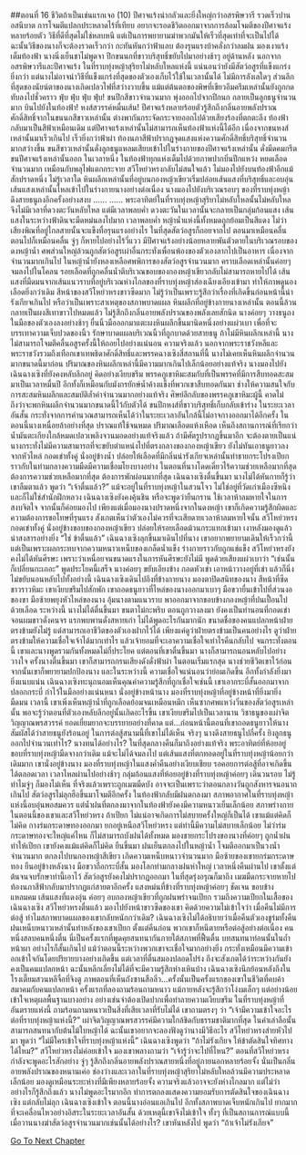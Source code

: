 ##ตอนที่ 16 ชีวิตถ้าเป็นเช่นแรกเจอ (10)
ปีศาจแร้งน่ากลัวและยิ่งใหญ่กว่าอสรพิษวารี รวดเร็วปานอสนีบาต การโจมตีแปลกประหลาดไร้ที่เทียบ อยากจะรอดชีวิตออกมาจากการล้อมโจมตีของปีศาจแร้งหลายร้อยตัว วิธีที่ดีที่สุดไม่ใช่หลบหนี แต่เป็นการพยายามฆ่าพวกมันให้เร็วที่สุดเท่าที่จะเป็นไปได้ ฉะนั้นวิธีของนางก็จะต้องรวดเร็วกว่า กะทันหันกว่าฟ้าแลบ ต้องรุนแรงบ้าคลั่งกว่าลมฝน
มองเงาแร้งเต็มท้องฟ้า นางนิ่งเย็นชาไม่พูดจา ปีกขนนกที่ขาวบริสุทธิ์ขยับไปมาอย่างช้าๆ อยู่ด้านหลัง
นอกจากอสรพิษวารีและปีศาจแร้ง ในที่ราบทุ่งหญ้าสุริยาไม่หลับใหลแห่งนี้ แน่นอนว่ายังมีสัตว์อสูรที่แข็งแกร่งยิ่งกว่า แต่นางไม่อาจนำวิธีที่แข็งแกร่งที่สุดของตัวเองเก็บไว้ใช้ในเวลานั้นได้
ไม่มีการลังเลใดๆ ส่วนลึกที่สุดของนัยน์ตาของนางเกิดเปลวไฟที่สว่างวาบขึ้น แม้แต่ต้นตอของพิษที่เขียวอึมครึมเหล่านั้นยังถูกกดทับลงไปชั่วคราว
ฟุ่บ ฟุ่บ ฟุ่บ ฟุ่บ! ขนปีกสีขาวจำนวนมาก พุ่งออกไปจากปีกนก กลายเป็นลูกธนูจำนวนมาก บินไปยังในท้องฟ้า!
หงส์สวรรค์หมื่นเส้น!
ปีศาจแร้งหลายร้อยตัวรู้สึกถึงกลิ่นอายพลังปราณศักดิ์สิทธิ์จากในขนนกสีขาวเหล่านั้น ต่างพากันกระจัดกระจายออกไปด้วยเสียงร้องที่ตกตะลึง ท้องฟ้ากลับมาเป็นสีฟ้าเหมือนเดิม
แต่ปีศาจแร้งเหล่านั้นไม่สามารถเห็นท้องฟ้าแห่งนี้ได้อีก เนื่องจากขนหงส์เหล่านั้นมาเร็วเกินไป เร็วยิ่งกว่าฟ้าผ่า
ท้องนภาสีฟ้าปรากฏจุดแสงแห่งความศักดิ์สิทธิ์บริสุทธิ์จำนวนมากสว่างขึ้น
ขนสีขาวเหล่านั้นดั่งลูกธนูแหลมเสียบเข้าไปในร่างกายของปีศาจแร้งเหล่านั้น ดั่งมีดคมกรีดขนปีศาจแร้งเหล่านั้นออก
ในเวลาหนึ่ง ในท้องฟ้าทุกแห่งเต็มไปด้วยภาพปากบิ่นปีกแหว่ง หยดเลือดจำนวนมาก เหมือนกับพลุไฟแตกกระจาย
สวีโหย่วหรงกลับไม่สนใจแล้ว ไม่มองไปยังบนท้องฟ้าอีกแม้สักปราดหนึ่ง
ไม่รู้เวลาใด หินผลึกเหล่านั้นที่อยู่บนกองหญ้าเขียวเริ่มปล่อยเส้นแสงที่บริสุทธิ์และอบอุ่น เส้นแสงเหล่านั้นไหลเข้าไปในร่างกายนางอย่างต่อเนื่อง
นางมองไปยังบริเวณรอบๆ ของที่ราบทุ่งหญ้า ดึงสายธนูถงอีกครั้งอย่างสงบ
......
......
พระอาทิตย์ในที่ราบทุ่งหญ้าสุริยาไม่หลับใหลนั้นไม่หลับใหล จึงไม่มีเวลาที่ดวงตะวันหลับใหล แต่มีเวลาพลบค่ำ ดวงตะวันในเวลานั้นจะกลายเป็นกลุ่มก้อนแสง เส้นแสงในระหว่างฟ้าดินจะมืดหม่นลงไปมาก
เวลาพลบค่ำ หญ้าน้ำแห่งนี้ทั้งหมดถูกย้อมเป็นสีแดง ไม่ว่าเสียงพิณที่อยู่ไกลสายนั้นจะแข็งทื่อรุนแรงอย่างไร ในที่สุดสัตว์อสูรก็ถอยจากไป ตอนมาเหมือนคลื่น ตอนไปก็เหมือนคลื่น จู่ๆ ก็หายไปอย่างไร้วี่แวว
มีปีศาจแร้งอย่างน้อยหลายพันตัวตายในบริเวณรอบของดงหญ้าน้ำ ศพส่วนใหญ่ล้วนถูกสัตว์อสูรเผ่าอื่นกระทั่งเพื่อนพ้องของตัวเองลากไปเป็นอาหาร เนื่องจากจำนวนมากเกินไป ในหญ้าน้ำยังหลงเหลือศพพิการของสัตว์อสูรจำนวนมาก คราบเลือดเหล่านั้นค่อยๆ จมลงไปในโคลน รอยเลือดที่ถูกคลื่นน้ำตีบริเวณขอบของกองหญ้าเขียวกลับไม่สามารถหายไปได้
เส้นแสงที่มืดมนจากเส้นแนวราบที่อยู่บริเวณห่างไกลของที่ราบทุ่งหญ้าส่องเฉียงเอียงเข้ามา ทำให้ภาพดูนองเลือดยิ่งกว่าเดิม
สีหน้าของสวีโหย่วหรงขาวซีดมาก ไม่รู้ว่าเป็นเพราะรู้สึกว่าเรื่องที่เกิดขึ้นก่อนหน้านี้น่ารังเกียจเกินไป หรือว่าเป็นเพราะสาเหตุของสภาพบาดแผล
หินผลึกที่อยู่ข้างกายนางเหล่านั้น ตอนนี้ล้วนกลายเป็นผงสีเทาขาวไปหมดแล้ว ไม่รู้สึกถึงกลิ่นอายพลังปราณของพลังเลยสักนิด
นางค่อยๆ วางธนูถงในมือของตัวเองลงอย่างช้าๆ ยื่นนิ้วมือออกมาแตะผงหินผลึกขึ้นมานิดหนึ่งอย่างแผ่วเบา เพื่อที่จะบรรเทาความเจ็บปวดของนิ้ว รักษาบาดแผลบริเวณนิ้วที่ถูกบาดด้วยสายธนู
ถ้าไม่มีหินผลึกเหล่านี้ นางไม่สามารถโจมตีคลื่นอสูรครั้งนี้ให้ถอยไปอย่างแน่นอน
ความจริงแล้ว นอกจากพระราชวังหลีและพระราชวังรวมถึงเทือกเขาเทพธิดาศักดิ์สิทธิ์และพรรคฉางเซิงสี่สถานที่นี้ นางไม่เคยเห็นหินผลึกจำนวนมากขนาดนี้มาก่อน
ปริมาณของหินผลึกเหล่านี้มีความมากเกินไปเล็กน้อยอย่างแท้จริง
นางมองไปยังเฉินฉางเซิงที่ยังคงหลับลึกอยู่ คิดอย่างเงียบขรึม พรรคภูเขาหิมะสมกับที่เป็นพรรคที่มีการสืบทอดสะสมมาเป็นเวลาหมื่นปี อีกทั้งก็เหมือนกับมังกรยักษ์น้ำค้างแข็งที่พวกเขาสืบทอดกันมา ช่างให้ความสนใจกับการสะสมหินผลึกและสมบัติล้ำค่าจำนวนมากอย่างแท้จริง ศิษย์ลึกลับของพรรคภูเขาหิมะผู้นี้ คาดไม่ถึงว่าจะพกหินผลึกจำนวนมากขนาดนี้ไว้กับตัวได้
ขนปีกหงส์ที่ขาวบริสุทธิ์เก็บกลับเข้าร่าง ในระยะเวลาอันสั้น กระทั่งจากการคำนวณสามารถเห็นได้ว่าในระยะเวลาอันใกล้นี้ไม่อาจกางออกมาได้อีกครั้ง ในตอนนี้นางเหนื่อยล้าอย่างที่สุด ปราณแท้ใช้จนหมด ปริมาณเลือดแห้งเหือด เห็นถึงสถานการณ์ที่เรียกว่าน้ำมันตะเกียงใกล้หมดเปลวเพลิงจวนมอดอย่างแท้จริงแล้ว ถ้ามีศัตรูปรากฏขึ้นมาอีก จะต้องตายเป็นแน่
นางกระทั่งไม่มีความสามารถที่จะขยับตำแหน่งไปที่ตรงกลางของกองหญ้าเขียว ยังไม่ทันเอาธนูยาวลงจากหัวไหล่ กอดเข่าทั้งคู่ นั่งอยู่ข้างน้ำ ปล่อยให้เลือดที่มีกลิ่นน่ารังเกียจเหล่านั้นทำชายกระโปรงเปียก
ราวกับในท่ามกลางความมืดมีความเชื่อมโยงบางอย่าง ในตอนที่นางโดดเดี่ยวไร้ความช่วยเหลือมากที่สุด ต้องการความช่วยเหลือมากที่สุด ต้องการพักผ่อนมากที่สุด เฉินฉางเซิงตื่นขึ้นมา
นางไม่ได้หันกายก็รู้ว่าเขาลืมตาแล้ว พูดว่า “เจ้าตื่นแล้ว?”
แม้จะอยู่ในที่ราบทุ่งหญ้าในสวนโจว ไม่ใช่อยู่ที่วัดเก่าเมืองซีหนิง และก็ไม่ใช่สำนักฝึกหลวง เฉินฉางเซิงยังคงคุ้นชิน หรือจะพูดว่ายืนกราน ใช้เวลาห้าลมหายใจในการสงบจิตใจ จากนั้นก็ค่อยมองไป
เพียงแต่เมื่อมองนางปราดหนึ่งจากในดงหญ้า เขาก็เกิดความรู้สึกผิดและความต้องการขอโทษที่รุนแรง สังเกตเห็นว่าตัวเองไม่ควรที่จะเสียดายเวลาห้าลมหายใจนั้น
สวีโหย่วหรงกอดเข่าทั้งคู่ นั่งอยู่ข้างขอบของกองหญ้าเขียว ปล่อยให้รอยเลือดม้วนกระแทกเข้ามา เงาหลังมองดูแล้วน่าสงสารอย่างยิ่ง
“ใช่ ข้าตื่นแล้ว” เฉินฉางเซิงลุกขึ้นมาเดินไปที่นาง เขาอยากพยายามเดินให้เร็วกว่านี้ แต่เป็นเพราะผลกระทบจากความหนาวเหน็บของเกล็ดน้ำแข็ง ร่างกายราวกับถูกแช่แข็ง
สวีโหย่วหรงยังคงไม่ได้หันศีรษะ เพราะว่าเหนื่อยจนขนาดแรงในการหันศีรษะยังไม่มี พูดด้วยเสียงแผ่วเบาว่า “เช่นนั้นก็เปลี่ยนกะเถอะ”
พูดประโยคนี้เสร็จ นางค่อยๆ ขยับเอียงข้าง กอดหัวเข่า เอาหน้าวางอยู่ที่เข่า แล้วก็นิ่งไม่ขยับนอนหลับไปทั้งอย่างนี้
เฉินฉางเซิงเดินไปถึงที่ข้างกายนาง มองตาปิดสนิทของนาง สีหน้าที่ซีดขาวราวหิมะ เขาเงียบขรึมไปสักพัก
เขาถอดธนูยาวที่ไหล่ของนางออกมาเบาๆ มือขวายื่นเข้าไปที่ส่วนงอของขา มือซ้ายพยุงหัวไหล่ของนาง อุ้มนางตามแนวราบ พาออกมาจากขอบข้างกองหญ้าที่ปนเปื้อนไปด้วยเลือด
ระหว่างนี้ นางไม่ได้ตื่นขึ้นมา ขนตาไม่กะพริบ ตอนถูกวางลงมา ยังคงเป็นท่านอนที่กอดเข่า
จอนผมขาวดั่งคนจร แรกพบพานดั่งสหายเก่า ไม่ได้พูดอะไรกันมากนัก ขนาดชื่อของคนแปลกหน้าฝ่ายตรงข้ามยังไม่รู้ แต่สามารถเอาชีวิตของตัวเองฝากไว้ได้
เพียงแค่ดูว่าฝ่ายตรงข้ามเป็นคนอย่างไร ดูว่าฝ่ายตรงข้ามให้ความเชื่อใจเจ้าได้มากเท่าไร แล้วเจ้ายอมที่จะเอาความเชื่อใจเท่าไรคืนกลับไป
จนกระทั่งตอนนี้ เขาและนางพูดรวมกันทั้งหมดไม่กี่ประโยค แต่ตอนที่เขาตื่นขึ้นมา นางก็สามารถนอนหลับไปอย่างวางใจ ครั้งนางตื่นขึ้นมา เขาก็สามารถกรนเสียงดังดั่งฟ้าผ่า ในตอนเริ่มแรกสุด นางช่วยชีวิตเขาไว้ก่อน จากนั้นเขาก็พยายามปกป้องนาง และในระหว่างนี้ ความเชื่อใจแน่นอนว่าย่อมเกิดขึ้น อีกทั้งกำลังยิ่งมายิ่งแนบแน่น
เฉินฉางเซิงทะนุถนอมเห็นคุณค่าความรู้สึกที่ถูกเชื่อใจเช่นนี้
เขาเอากระบี่สั้นออกมาจากปลอกกระบี่ กำไว้ในมืออย่างแน่นหนา นั่งอยู่ข้างหน้านาง มองที่ราบทุ่งหญ้าที่อยู่ข้างหน้าที่ยิ่งมายิ่งมืดมน
เวลานี้ เขาเพิ่งเห็นหญ้าน้ำที่ถูกเลือดย้อมจนเหมือนหมึก เห็นซากศพแหว่งวิ่นของสัตว์อสูรเหล่านั้น พอจะรู้ว่าตอนที่ตัวเองหลับลึกอยู่นั้นเกิดอะไรขึ้น
เขาเงียบขรึมไปเป็นเวลานาน
วิชาธนูของเผ่าจิตวิญญาณพรสวรรค์ ยอดเยี่ยมยากจะบรรยายอย่างที่คาด แต่...ก่อนหน้านี้ตอนที่เขาถอดธนูยาวให้นาง สัมผัสได้ว่าสายธนูยังร้อนอยู่
ในการต่อสู้สนามนี้ที่เขาไม่ได้เห็น จริงๆ นางดึงสายธนูไปกี่ครั้ง ยิงลูกธนูออกไปจำนวนเท่าไร? นางทนได้อย่างไร?
ในที่สุดกลางคืนก็มาถึงอย่างแท้จริง พระอาทิตย์ที่ห้อยอยู่ขอบที่ราบทุ่งหญ้ามืดจางกว่าเดิม แม้จะไม่ได้จมลงไป แต่เส้นแสงที่ตกทอดอยู่ในที่ราบทุ่งหญ้าน้อยกว่าเดิมมาก
เขานั่งอยู่ข้างนาง มองที่ราบทุ่งหญ้าในแสงค่ำคืนอย่างเงียบเชียบ รอคอยการต่อสู้ที่อาจเกิดขึ้นได้ตลอดเวลา
เวลาไหลผ่านไปอย่างช้าๆ กลุ่มก้อนแสงที่ห้อยอยู่ข้างที่ราบทุ่งหญ้าค่อยๆ เดินวนรอบ ไม่รู้ทำไมจู่ๆ ก็มองไม่เห็น ที่จริงแล้วเพราะถูกเมฆมืดบัง
อาจจะเป็นเพราะว่าตอนกลางวันถูกสังหารจนอนาถเกินไป สัตว์อสูรไม่ลุกฮือขึ้นมาโจมตีอีกครั้ง ในท้องฟ้ากลับมีฝนตกลงมา
สภาพอากาศในที่ราบทุ่งหญ้าแห่งนี้อบอุ่นพอสมควร แต่น้ำฝนที่ตกลงมาจากในท้องฟ้ายังคงมีความหนาวเย็นเล็กน้อย สภาพร่างกายในตอนนี้ของเขาและสวีโหย่วหรง ถ้าเปียก ไม่แน่อาจเกิดการไม่สบายครั้งใหญ่ก็เป็นได้
เขาแม้แต่คิดก็ไม่คิด กางร่มกระดาษทองออกมา ยกอยู่เหนือสวีโหย่วหรง
แต่ท่านี้มีความไม่สบายเล็กน้อย ไม่ว่าร่มกระดาษทองจะใหญ่แค่ไหน ก็ไม่สามารถบังฝนได้ทั้งหมด
มองชายกระโปรงของนางที่ค่อยๆ ถูกน้ำฝนทำให้เปียก เขายังคงแม้แต่คิดก็ไม่คิด ยืนขึ้นมา
ฝนเย็นตกลงไปในหญ้าน้ำ โจมตีออกมาเป็นวงน้ำจำนวนมาก ตกลงไปบนกองหญ้าสีเขียว เกิดความเหน็บหนาวจำนวนมาก
มือซ้ายของเขายกร่มกระดาษทอง ยืนอยู่ข้างหลังนาง มือขวาถือกระบี่สั้น มองโลกท่ามกลางฝนห่าใหญ่
เวลาหนึ่งคืนผ่านไป เขาตั้งแต่ต้นจนจบรักษาท่านี้เอาไว้
สัตว์อสูรยังคงไม่ปรากฏออกมา ในที่สุดรุ่งอรุณก็มาถึง เมฆมืดกระจายหายไป ท้องนภาสีฟ้ากลับมาปรากฏแก่สายตาอีกครั้ง แสงหม่นที่ข้างที่ราบทุ่งหญ้าค่อยๆ ชัดเจน ขอบข้างแหลมคม เส้นแสงที่แดงอุ่น ค่อยๆ อบกองหญ้าเขียวที่ถูกฝนพรำจนเปียก รวมถึงความเปียกในเสื้อของเฉินฉางเซิง
สวีโหย่วหรงตื่นแล้ว มองไปยังหน้าขาวซีดของเขา คิดด้วยความไม่เข้าใจว่า เมื่อคืนไม่มีการต่อสู้ ทำไมสภาพบาดแผลของเขากลับหนักกว่าเดิม?
เฉินฉางเซิงไม่ได้อธิบายว่าเมื่อคืนตัวเองชูร่มทั้งคืน ฝนเหน็บหนาวเหล่านั้นทำหลังของเขาเปียก
ตั้งแต่คืนก่อน พวกเขาก็หนีตายหรือต่อสู้อย่างต่อเนื่อง คนหนึ่งสลบคนหนึ่งตื่น นี่เป็นครั้งแรกที่พูดคุยสนทนากันภายใต้สภาพที่ฟื้นตื่น บทสนทนาท่อนนั้นในถ้ำหน้าผา อย่างไรก็สั้นเกินไป แม้ว่าตอนนี้ระหว่างพวกเขาจะเชื่อใจมากอย่างยิ่ง กระทั่งเหมือนมีความเข้าอกเข้าใจกันโดยปริยายบางอย่างเกิดขึ้น แต่เวลาที่ตื่นสมองปลอดโปร่ง ถึงจะสังเกตได้ว่าระหว่างกันยังคงเป็นคนแปลกหน้า ฉะนั้นหลีกเลี่ยงไม่ได้ที่จะมีความรู้สึกห่างเหินบ้าง
เฉินฉางเซิงนึกย้อนหลังถึงในโรงเตี๊ยมสวนหลีจื่อที่จิงตู ภาพตอนที่เห็นถังซานสือลิ่ว...ครั้งนั้นเป็นครั้งแรกของเขาในชีวิตที่คบค้าสมาคมกับคนแปลกหน้า ครั้งแรกที่ลองถามร้อนถามหนาว แม้ภายหลังจะรู้สึกว่าโง่งมเล็กๆ แต่อย่างน้อยเข้าใจเหตุผลพื้นฐานบางอย่าง อย่างเช่นจำต้องเปิดปากเพื่อทำลายความเงียบขรึม
ในที่ราบทุ่งหญ้าที่อันตรายแห่งนี้ ถามร้อนถามหนาวเป็นสิ่งที่เสียเวลาที่รับไม่ได้ เขาถามตรงๆ ว่า “เจ้ามีความเข้าใจอะไรต่อที่ราบทุ่งหญ้าแห่งนี้?”
เผ่าจิตวิญญาณพรสวรรค์มีความใกล้ชิดกับธรรมชาติมากที่สุด ในคำเล่าลือนั้นสามารถสนทนากับต้นไม้ใบหญ้าได้ ฉะนั้นเขาอยากจะลองฟังดูว่านางมีวิธีอะไร
สวีโหย่วหรงส่ายหัวไปมา พูดว่า “ไม่มีใครเข้าใจที่ราบทุ่งหญ้าแห่งนี้”
เฉินฉางเซิงพูดว่า “ถ้าไม่รังเกียจ ให้ข้าตัดสินใจทิศทาง ได้ไหม?”
สวีโหย่วหรงไม่ค่อยเข้าใจ มองเขาพลางถามว่า “เจ้ารู้ว่าจะไปที่ไหน?”
ตอนที่สวีโหย่วหรงกำลังจะพูดอะไรสักอย่าง จู่ๆ รู้สึกถึงกลิ่นอายพลังปราณสายหนึ่งที่อยู่ภายนอกหลายร้อยจั้ง
นั่นเป็นกลิ่นอายพลังปราณของหนานเค่อ
ช่องว่างและเวลาในที่ราบทุ่งหญ้าสุริยาไม่หลับใหลล้วนมีความประหลาดเล็กน้อย มองดูเหมือนระยะห่างที่มีเพียงหลายร้อยจั้ง ความจริงแล้วอาจจะยังห่างไกลมาก
แต่ไม่ว่าอย่างไรก็รู้สึกถึงแล้ว
นางไม่พูดอะไรมากอีก ทำการตกลงแสดงความยอมรับการตัดสินใจของเฉินฉางเซิง แต่กลับไม่ลุก เฉินฉางเซิงเข้าใจ ตอนนี้นางอ่อนแอเกินไป อีกทั้งสภาพบาดเจ็บหนักเกินไป ยากมากที่จะเคลื่อนไหวอย่างอิสระในระยะเวลาอันสั้น ด้วยเหตุนี้เขาจึงไม่เข้าใจ ทั้งๆ ที่เป็นสถานการณ์แบบนี้ เมื่อวานนางฆ่าสัตว์อสูรจำนวนมากเช่นนั้นได้อย่างไร?
เขาหันหลังไป พูดว่า “ถ้าเจ้าไม่รังเกียจ”


[Go To Next Chapter]( ./301.md)